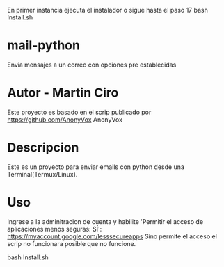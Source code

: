 En primer instancia ejecuta el instalador o sigue hasta el paso 17
bash Install.sh

# mail-python
Envia mensajes a un correo con opciones pre establecidas

# Autor - Martin Ciro

Este proyecto es basado en el scrip publicado por https://github.com/AnonyVox AnonyVox

# Descripcion

Este es un proyecto para enviar emails con python desde una Terminal(Termux/Linux).

# Uso

Ingrese a la adminitracion de cuenta y habilite 'Permitir el acceso de aplicaciones menos seguras: SÍ':
https://myaccount.google.com/lesssecureapps
Sino permite el acceso el scrip no funcionara posible que no funcione.

bash Install.sh
